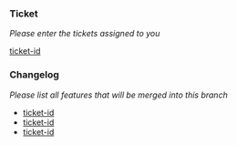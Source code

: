 ### Ticket

_Please enter the tickets assigned to you_

[ticket-id](_URL_)

### Changelog

_Please list all features that will be merged into this branch_

- [ticket-id](_URL_)
- [ticket-id](_URL_)
- [ticket-id](_URL_)
